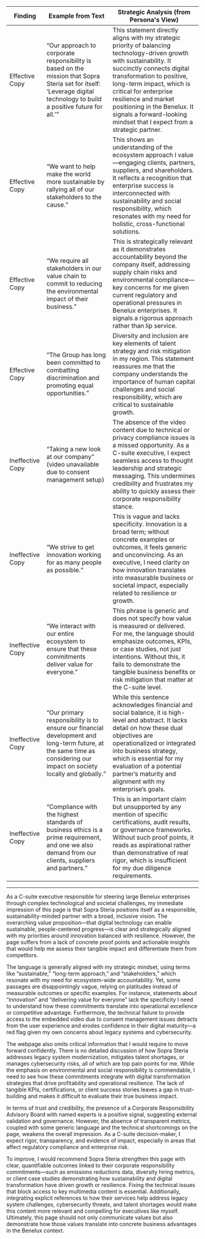 | Finding          | Example from Text                                                                                                                                          | Strategic Analysis (from Persona's View)                                                                                                                                                                                                                                                                                                                                                          |
| ---------------- | --------------------------------------------------------------------------------------------------------------------------------------------------------- | -------------------------------------------------------------------------------------------------------------------------------------------------------------------------------------------------------------------------------------------------------------------------------------------------------------------------------------------------------------------------------------------------- |
| Effective Copy   | “Our approach to corporate responsibility is based on the mission that Sopra Steria set for itself: ‘Leverage digital technology to build a positive future for all.’” | This statement directly aligns with my strategic priority of balancing technology-driven growth with sustainability. It succinctly connects digital transformation to positive, long-term impact, which is critical for enterprise resilience and market positioning in the Benelux. It signals a forward-looking mindset that I expect from a strategic partner.                                                                                   |
| Effective Copy   | “We want to help make the world more sustainable by rallying all of our stakeholders to the cause.”                                                      | This shows an understanding of the ecosystem approach I value—engaging clients, partners, suppliers, and shareholders. It reflects a recognition that enterprise success is interconnected with sustainability and social responsibility, which resonates with my need for holistic, cross-functional solutions.                                                                                                    |
| Effective Copy   | “We require all stakeholders in our value chain to commit to reducing the environmental impact of their business.”                                        | This is strategically relevant as it demonstrates accountability beyond the company itself, addressing supply chain risks and environmental compliance—key concerns for me given current regulatory and operational pressures in Benelux enterprises. It signals a rigorous approach rather than lip service.                                                                                                  |
| Effective Copy   | “The Group has long been committed to combatting discrimination and promoting equal opportunities.”                                                        | Diversity and inclusion are key elements of talent strategy and risk mitigation in my region. This statement reassures me that the company understands the importance of human capital challenges and social responsibility, which are critical to sustainable growth.                                                                                                                                  |
| Ineffective Copy | “Taking a new look at our company” (video unavailable due to consent management setup)                                                                     | The absence of the video content due to technical or privacy compliance issues is a missed opportunity. As a C-suite executive, I expect seamless access to thought leadership and strategic messaging. This undermines credibility and frustrates my ability to quickly assess their corporate responsibility stance.                                                                                          |
| Ineffective Copy | “We strive to get innovation working for as many people as possible.”                                                                                     | This is vague and lacks specificity. Innovation is a broad term; without concrete examples or outcomes, it feels generic and unconvincing. As an executive, I need clarity on how innovation translates into measurable business or societal impact, especially related to resilience or growth.                                                                                                          |
| Ineffective Copy | “We interact with our entire ecosystem to ensure that these commitments deliver value for everyone.”                                                      | This phrase is generic and does not specify how value is measured or delivered. For me, the language should emphasize outcomes, KPIs, or case studies, not just intentions. Without this, it fails to demonstrate the tangible business benefits or risk mitigation that matter at the C-suite level.                                                                                                        |
| Ineffective Copy | “Our primary responsibility is to ensure our financial development and long-term future, at the same time as considering our impact on society locally and globally.” | While this sentence acknowledges financial and social balance, it is high-level and abstract. It lacks detail on how these dual objectives are operationalized or integrated into business strategy, which is essential for my evaluation of a potential partner’s maturity and alignment with my enterprise’s goals.                                                                                         |
| Ineffective Copy | “Compliance with the highest standards of business ethics is a prime requirement, and one we also demand from our clients, suppliers and partners.”         | This is an important claim but unsupported by any mention of specific certifications, audit results, or governance frameworks. Without such proof points, it reads as aspirational rather than demonstrative of real rigor, which is insufficient for my due diligence requirements.                                                                                                                     |

---

As a C-suite executive responsible for steering large Benelux enterprises through complex technological and societal challenges, my immediate impression of this page is that Sopra Steria positions itself as a responsible, sustainability-minded partner with a broad, inclusive vision. The overarching value proposition—that digital technology can enable sustainable, people-centered progress—is clear and strategically aligned with my priorities around innovation balanced with resilience. However, the page suffers from a lack of concrete proof points and actionable insights that would help me assess their tangible impact and differentiate them from competitors.

The language is generally aligned with my strategic mindset, using terms like “sustainable,” “long-term approach,” and “stakeholders,” which resonate with my need for ecosystem-wide accountability. Yet, some passages are disappointingly vague, relying on platitudes instead of measurable outcomes or specific examples. For instance, statements about “innovation” and “delivering value for everyone” lack the specificity I need to understand how these commitments translate into operational excellence or competitive advantage. Furthermore, the technical failure to provide access to the embedded video due to consent management issues detracts from the user experience and erodes confidence in their digital maturity—a red flag given my own concerns about legacy systems and cybersecurity.

The webpage also omits critical information that I would require to move forward confidently. There is no detailed discussion of how Sopra Steria addresses legacy system modernization, mitigates talent shortages, or manages cybersecurity risks, all of which are top pain points for me. While the emphasis on environmental and social responsibility is commendable, I need to see how these commitments integrate with digital transformation strategies that drive profitability and operational resilience. The lack of tangible KPIs, certifications, or client success stories leaves a gap in trust-building and makes it difficult to evaluate their true business impact.

In terms of trust and credibility, the presence of a Corporate Responsibility Advisory Board with named experts is a positive signal, suggesting external validation and governance. However, the absence of transparent metrics, coupled with some generic language and the technical shortcomings on the page, weakens the overall impression. As a C-suite decision-maker, I expect rigor, transparency, and evidence of impact, especially in areas that affect regulatory compliance and enterprise risk.

To improve, I would recommend Sopra Steria strengthen this page with clear, quantifiable outcomes linked to their corporate responsibility commitments—such as emissions reductions data, diversity hiring metrics, or client case studies demonstrating how sustainability and digital transformation have driven growth or resilience. Fixing the technical issues that block access to key multimedia content is essential. Additionally, integrating explicit references to how their services help address legacy system challenges, cybersecurity threats, and talent shortages would make this content more relevant and compelling for executives like myself. Ultimately, this page should not only communicate values but also demonstrate how those values translate into concrete business advantages in the Benelux context.